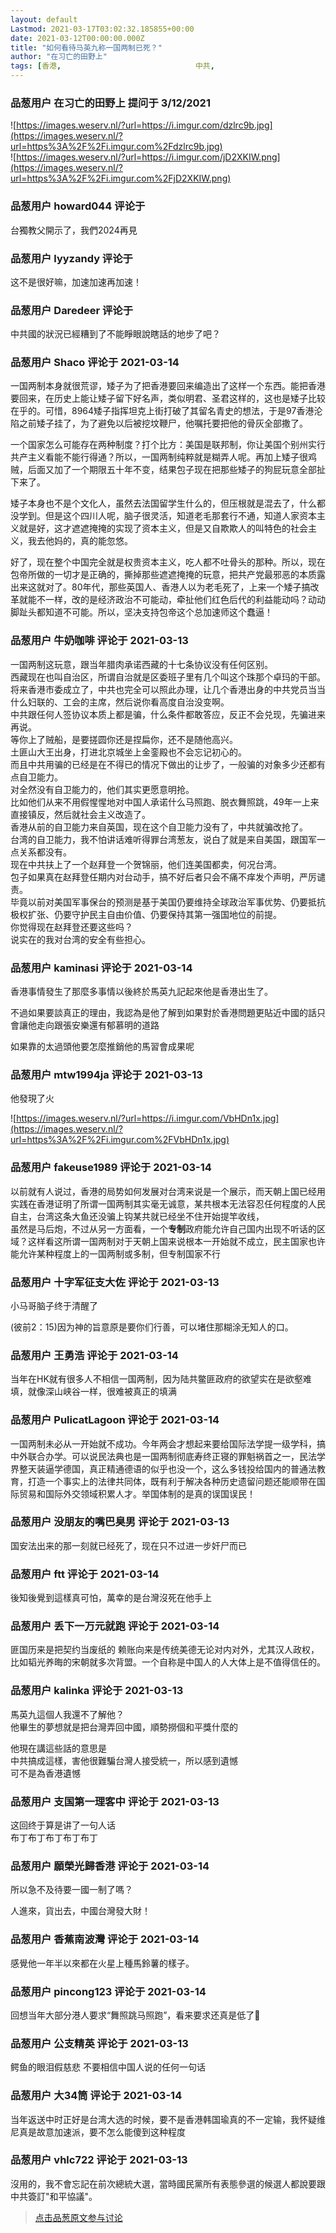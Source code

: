 ```yaml
---
layout: default
Lastmod: 2021-03-17T03:02:32.185855+00:00
date: 2021-03-12T00:00:00.000Z
title: "如何看待马英九称一国两制已死？"
author: "在习亡的田野上"
tags: [香港,								中共,								马英九,								一国两制]
---
```



### 品葱用户 **在习亡的田野上** 提问于 3/12/2021
    
![https://images.weserv.nl/?url=https://i.imgur.com/dzlrc9b.jpg](https://images.weserv.nl/?url=https%3A%2F%2Fi.imgur.com%2Fdzlrc9b.jpg)  
![https://images.weserv.nl/?url=https://i.imgur.com/jD2XKIW.png](https://images.weserv.nl/?url=https%3A%2F%2Fi.imgur.com%2FjD2XKIW.png)
    
                

### 品葱用户 **howard044** 评论于 
        
台獨教父開示了，我們2024再見
        
                

### 品葱用户 **lyyzandy** 评论于 
        
这不是很好嘛，加速加速再加速！
        
                

### 品葱用户 **Daredeer** 评论于 
        
中共國的狀況已經糟到了不能睜眼說瞎話的地步了吧？
        
                

### 品葱用户 **Shaco** 评论于 2021-03-14
        
一国两制本身就很荒谬，矮子为了把香港要回来编造出了这样一个东西。能把香港要回来，在历史上能让矮子留下好名声，类似明君、圣君这样的，这也是矮子比较在乎的。可惜，8964矮子指挥坦克上街打破了其留名青史的想法，于是97香港沦陷之前矮子挂了，为了避免以后被挖坟鞭尸，他嘱托要把他的骨灰全部撒了。  
  
一个国家怎么可能存在两种制度？打个比方：美国是联邦制，你让美国个别州实行共产主义看能不能行得通？所以，一国两制纯粹就是糊弄人呢。再加上矮子很鸡贼，后面又加了一个期限五十年不变，结果包子现在把那些矮子的狗屁玩意全部扯下来了。  
  
矮子本身也不是个文化人，虽然去法国留学生什么的，但压根就是混去了，什么都没学到。但是这个四川人呢，脑子很灵活，知道老毛那套行不通，知道人家资本主义就是好，这才遮遮掩掩的实现了资本主义，但是又自欺欺人的叫特色的社会主义，我去他妈的，真的能忽悠。  
  
好了，现在整个中国完全就是权贵资本主义，吃人都不吐骨头的那种。所以，现在包帝所做的一切才是正确的，撕掉那些遮遮掩掩的玩意，把共产党最邪恶的本质露出来这就对了。80年代，那些英国人、香港人以为老毛死了，上来一个矮子搞改革就能不一样，改的是经济政治不可能动，牵扯他们红色后代的利益能动吗？动动脚趾头都知道不可能。所以，坚决支持包帝这个总加速师这个蠢逼！
        
                

### 品葱用户 **牛奶咖啡** 评论于 2021-03-13
        
一国两制这玩意，跟当年腊肉承诺西藏的十七条协议没有任何区别。  
西藏现在也叫自治区，所谓自治就是区委班子里有几个叫这个珠那个卓玛的干部。  
将来香港市委成立了，中共也完全可以照此办理，让几个香港出身的中共党员当当什么妇联的、工会的主席，然后说你看高度自治没变啊。  
中共跟任何人签协议本质上都是骗，什么条件都敢答应，反正不会兑现，先骗进来再说。  
等你上了贼船，是要搓圆你还是捏扁你，还不是随他高兴。  
土匪山大王出身，打进北京城坐上金銮殿也不会忘记初心的。  
而且中共用骗的已经是在不得已的情况下做出的让步了，一般骗的对象多少还都有点自卫能力。  
对全然没有自卫能力的，他们其实更愿意明抢。  
比如他们从来不用假惺惺地对中国人承诺什么马照跑、脱衣舞照跳，49年一上来直接镇反，然后就社会主义改造了。  
香港从前的自卫能力来自英国，现在这个自卫能力没有了，中共就骗改抢了。  
台湾的自卫能力，我不怕讲话难听得罪台湾葱友，说白了就是来自美国，跟国军一点关系都没有。  
现在中共扶上了一个赵拜登一个贺锦丽，他们连美国都卖，何况台湾。  
包子如果真在赵拜登任期内对台动手，搞不好后者只会不痛不痒发个声明，严厉谴责。  
毕竟以前对美国军事保台的预测是基于美国仍要维持全球政治军事优势、仍要抵抗极权扩张、仍要守护民主自由价值、仍要保持其第一强国地位的前提。  
你觉得现在赵拜登还要这些吗？  
说实在的我对台湾的安全有些担心。
        
                

### 品葱用户 **kaminasi** 评论于 2021-03-14
        
香港事情發生了那麼多事情以後終於馬英九記起來他是香港出生了。  
  
不過如果要談真正的理由，我認為是他了解到如果對於香港問題更貼近中國的話只會讓他走向跟張安樂還有郁慕明的道路  
  
如果靠的太過頭他要怎麼推銷他的馬習會成果呢
        
                

### 品葱用户 **mtw1994ja** 评论于 2021-03-13
        
他發現了火  
  
![https://images.weserv.nl/?url=https://i.imgur.com/VbHDn1x.jpg](https://images.weserv.nl/?url=https%3A%2F%2Fi.imgur.com%2FVbHDn1x.jpg)
        
                

### 品葱用户 **fakeuse1989** 评论于 2021-03-14
        
以前就有人说过，香港的局势如何发展对台湾来说是一个展示，而天朝上国已经用实践在香港证明了所谓一国两制其实毫无诚意，某共根本无法容忍任何程度的人民自主，台湾这条大鱼还没骗上钩某共就已经坐不住开始提竿收线，  
虽然是马后炮，不过从另一方面看，一个**专制**政府能允许自己国内出现不听话的区域？这样看这所谓一国两制对于天朝上国来说根本一开始就不成立，民主国家也许能允许某种程度上的一国两制或多制，但专制国家不行
        
                

### 品葱用户 **十字军征支大佐** 评论于 2021-03-13
        
小马哥脑子终于清醒了  
  
  
(彼前2：15)因为神的旨意原是要你们行善，可以堵住那糊涂无知人的口。
        
                

### 品葱用户 **王勇浩** 评论于 2021-03-14
        
当年在HK就有很多人不相信一国两制，因为陆共鳖匪政府的欲望实在是欲壑难填，就像深山峡谷一样，很难被真正的填满
        
                

### 品葱用户 **PulicatLagoon** 评论于 2021-03-14
        
一国两制未必从一开始就不成功。今年两会才想起来要给国际法学提一级学科，搞中外联合办学。可以说民法典也是一国两制彻底寿终正寝的罪魁祸首之一，民法学界整天装逼学德国，真正精通德语的似乎也没一个，这么多钱投给国内的普通法教育，打造一个事实上的法律共同体，既有利于解决各种历史遗留问题还能顺带在国际贸易和国际外交领域积累人才。举国体制的是真的误国误民！
        
                

### 品葱用户 **没朋友的嘴巴臭男** 评论于 2021-03-13
        
国安法出来的那一刻就已经死了，现在只不过进一步奸尸而已
        
                

### 品葱用户 **ftt** 评论于 2021-03-14
        
後知後覺到這樣真可怕，萬幸的是台灣沒死在他手上
        
                

### 品葱用户 **丢下一万元就跑** 评论于 2021-03-14
        
匪国历来是把契约当废纸的 赖账向来是传统美德无论对内对外，尤其汉人政权，比如韬光养晦的宋朝就多次背盟。一个自称是中国人的人大体上是不值得信任的。
        
                

### 品葱用户 **kalinka** 评论于 2021-03-13
        
馬英九這個人我還不了解他？  
他畢生的夢想就是把台灣弄回中國，順勢撈個和平獎什麼的  
  
他現在講這些話的意思是  
中共搞成這樣，害他很難騙台灣人接受統一，所以感到遺憾  
可不是為香港遺憾
        
                

### 品葱用户 **支国第一理客中** 评论于 2021-03-13
        
这回终于算是讲了一句人话  
布丁布丁布丁布丁布丁
        
                

### 品葱用户 **願榮光歸香港** 评论于 2021-03-14
        
所以急不及待要一國一制了嗎？  
  
人進來，貨出去，中國台灣發大財！
        
                

### 品葱用户 **香蕉南波灣** 评论于 2021-03-14
        
感覺他一年半以來都在火星上種馬鈴薯的樣子。
        
                

### 品葱用户 **pincong123** 评论于 2021-03-14
        
回想当年大部分港人要求“舞照跳马照跑”，看来要求还真是低了🤧
        
                

### 品葱用户 **公支精英** 评论于 2021-03-13
        
鳄鱼的眼泪假慈悲 不要相信中国人说的任何一句话
        
                

### 品葱用户 **大34筒** 评论于 2021-03-14
        
当年返送中时正好是台湾大选的时候，要不是香港韩国瑜真的不一定输，我怀疑维尼真是故意加速派，要不怎么能傻到这种程度
        
                

### 品葱用户 **vhlc722** 评论于 2021-03-13
        
沒用的，我不會忘記在前次總統大選，當時國民黨所有表態參選的候選人都說要跟中共簽訂"和平協議"。
        
                





> [点击品葱原文参与讨论](https://pincong.rocks/question/37049)

